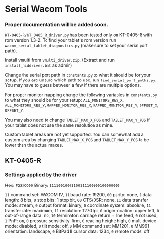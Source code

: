 # Serial Wacom Tools

### Proper documentation will be added soon.

`KT-0405-R/KT_0405_R_driver.py` has been tested only on KT-0405-R with rom version 1.3-2. To find your tablet's rom version run `wacom_serial_tablet_diagnostics.py` (make sure to set your serial port path).

Install vmulti from `vmulti_driver.zip`. (Extract and run `install_hiddriver.bat` as admin)

Change the serial port path in `constants.py` to what it should be for your setup. If you are unsure which path to use, run `find_serial_port_paths.py`. You may have to guess between a few if there are multiple options.

For proper monitor mapping change the following variables in `constants.py` to what they should be for your setup: `ALL_MONITORS_RES_X`, `ALL_MONITORS_RES_Y`, `MAPPED_MONITOR_RES_X`, `MAPPED_MONITOR_RES_Y`, `OFFSET_X`, `OFFSET_Y`. 

You may also need to change `TABLET_MAX_X_POS` and `TABLET_MAX_Y_POS` if your tablet does not use the same resolution as mine.

Custom tablet areas are not yet supported. You can somewhat add a custom area by changing `TABLET_MAX_X_POS` and `TABLET_MAX_Y_POS` to be lower than the actual maxes.

## KT-0405-R

### Settings applied by the driver

Hex: `F233C900` Binary: `11110010001100111100100100000000`

`11` command set: WACOM IV, `11` baud rate: 19200, `00` parity: none, `1` data length: 8 bits, `0` stop bits: 1 stop bit, `00` CTS/DSR: none, `11` data transfer mode: stream, `0` output format: binary, `0` coordinate system: absolute, `11` transfer rate: maximum, `11` resolution: 1270 lpi, `0` origin location: upper left, `0` out-of-range data: no, `10` terminator: carriage return + line feed, `0` not used, `1` PnP: on, `0` pressure sensitivity: firm, `0` reading height: high, `0` multi device mode: disabled, `0` tilt mode: off, `0` MM command set: MM1201, `0` MM961 orientation: landscape, `0` BitPad II cursor data: 1234, `0` remote mode: off